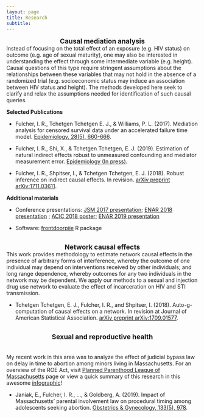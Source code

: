 ```yaml
---
layout: page
title: Research
subtitle: 
---
```



<center> <strong style="font-size: 125%;"> Causal mediation analysis </strong> </center>
Instead of focusing on the total effect of an exposure (e.g. HIV status) on outcome (e.g. age of sexual maturity), one may also be interested in understanding the effect through some intermediate variable (e.g. height). Causal questions of this type require stringent assumptions about the relationships between these variables that may not hold in the absence of a randomized trial (e.g. socioeconomic status may induce an association between HIV status and height). The methods developed here seek to clarify and relax the assumptions needed for identification of such causal queries.

**Selected Publications**

+ Fulcher, I. R., Tchetgen Tchetgen E. J., & Williams, P. L. (2017). Mediation analysis for censored survival
data under an accelerated failure time model. <a href="http://journals.lww.com/epidem/Citation/2017/09000/Mediation_Analysis_for_Censored_Survival_Data.5.aspx">Epidemiology, 28(5), 660-666</a>. 

+ Fulcher, I. R., Shi, X., & Tchetgen Tchetgen, E. J. (2019). Estimation of natural indirect effects robust
to unmeasured confounding and mediator measurement error. <a href="https://arxiv.org/abs/1808.03692">Epidemiology (In press)</a>.

+ Fulcher, I. R., Shpitser, I., & Tchetgen Tchetgen, E. J. (2018). Robust inference on indirect causal effects.
In revision. <a href="https://arxiv.org/abs/1711.03611">arXiv preprint arXiv:1711.03611</a>.

**Additional materials**

+ Conference presentations: <a href="https://isabelfulcher.github.io/img/jsm2017.pdf">JSM 2017 presentation</a>; <a href="https://isabelfulcher.github.io/img/enar2018.pdf">ENAR 2018 presentation</a> ; <a href="https://isabelfulcher.github.io/img/acic2018.pdf">ACIC 2018 poster</a>; <a href="https://isabelfulcher.github.io/img/enar2019.pdf">ENAR 2019 presentation</a>

+ Software: <a href="https://isabelfulcher.github.io/frontdoorpiie/">frontdoorpiie</a> R package  <br /> <br />

<center> <strong style="font-size: 125%;"> Network causal effects </strong>  </center>
This work provides methodology to estimate network causal effects in the presence of arbitrary forms of interference, whereby the outcome of one individual may depend on interventions received by other individuals; and long range dependence, whereby outcomes for any two individuals in the network may be dependent. We apply our methods to a sexual and injection drug use network to evaluate the effect of incarceration on HIV and STI transmission.

+ Tchetgen Tchetgen, E. J., Fulcher, I. R., and Shpitser, I. (2018). Auto-g-computation of causal effects on a
network. In revision at Journal of American Statistical Association. <a href="https://arxiv.org/abs/1709.01577">arXiv preprint arXiv:1709.01577</a>. <br /> <br />

<center> <strong style="font-size: 125%;"> Sexual and reproductive health </strong> </center> </br> </br>
My recent work in this area was to analyze the effect of judicial bypass law on delay in time to abortion among minors living in Massachusetts. For an overview of the ROE Act, visit <a href="https://www.plannedparenthoodaction.org/planned-parenthood-advocacy-fund-massachusetts-inc/issues/roe-act">Planned Parenthood League of Massachusetts</a> page or view a quick summary of this research in this awesome <a href="https://www.plannedparenthoodaction.org/uploads/filer_public/80/d6/80d62544-5038-4e81-a6de-de013f3abb78/minors_infographic_v9.pdf">infographic</a>! 

+ Janiak, E., Fulcher, I. R., ..., & Goldberg, A. (2019). Impact of Massachusetts’ parental involvement law
on procedural timing among adolescents seeking abortion. <a href="https://journals.lww.com/greenjournal/Fulltext/2019/05000/Massachusetts__Parental_Consent_Law_and_Procedural.19.aspx">Obstetrics & Gynecology, 133(5), 978</a>.

